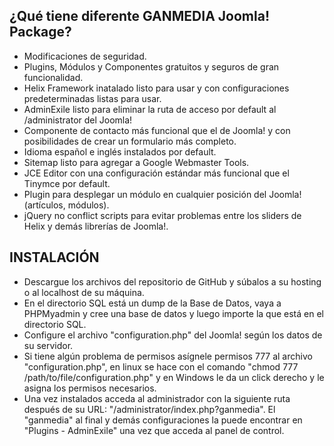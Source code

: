 ¿Qué tiene diferente GANMEDIA Joomla! Package?
---------------------
* Modificaciones de seguridad.
* Plugins, Módulos y Componentes gratuitos y seguros de gran funcionalidad.
* Helix Framework inatalado listo para usar y con configuraciones predeterminadas listas para usar.
* AdminExile listo para eliminar la ruta de acceso por default al /administrator del Joomla!
* Componente de contacto más funcional que el de Joomla! y con posibilidades de crear un formulario más completo.
* Idioma español e inglés instalados por default.
* Sitemap listo para agregar a Google Webmaster Tools.
* JCE Editor con una configuración estándar más funcional que el Tinymce por default.
* Plugin para desplegar un módulo en cualquier posición del Joomla! (artículos, módulos).
* jQuery no conflict scripts para evitar problemas entre los sliders de Helix y demás librerías de Joomla!.
	
INSTALACIÓN
---------------------
* Descargue los archivos del repositorio de GitHub y súbalos a su hosting o al localhost de su máquina.
* En el directorio SQL está un dump de la Base de Datos, vaya a PHPMyadmin y cree una base de datos y luego importe la que está en el directorio SQL.
* Configure el archivo "configuration.php" del Joomla! según los datos de su servidor.
* Si tiene algún problema de permisos asígnele permisos 777 al archivo "configuration.php", en linux se hace con el comando "chmod 777 /path/to/file/configuration.php" y en Windows le da un click derecho y le asigna los permisos necesarios.
* Una vez instalados acceda al administrador con la siguiente ruta después de su URL: "/administrator/index.php?ganmedia". El "ganmedia" al final y demás configuraciones la puede encontrar en "Plugins - AdminExile" una vez que acceda al panel de control. 
	